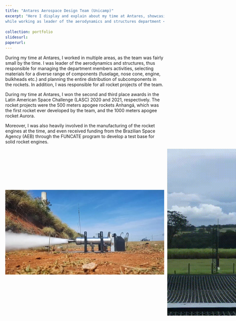```yaml
---
title: "Antares Aerospace Design Team (Unicamp)"
excerpt: "Here I display and explain about my time at Antares, showcasing some of the work done and highlighting the accomplishements
while working as leader of the aerodynamics and structures department <br/><img src='/images/Antares_logo.jpg' width="600">"

collection: portfolio
slidesurl: 
paperurl: 
---
```


During my time at Antares, I worked in multiple areas, as the team was fairly small by the time. I was leader of the aerodynamics and structures, thus responsible for 
managing the department members activities, selecting materials for a diverse range of components (fuselage, nose cone, engine, bulkheads etc.) and planning the entire
distribution of subcomponents in the rockets. In addition, I was responsible for all rocket projects of the team.

During my time at Antares, I won the second and third place awards in the Latin American Space Challenge (LASC) 2020 and 2021, respectively. The rocket projects were the
500 meters apogee rockets Anhangá, which was the first rocket ever developed by the team, and the 1000 meters apogee rocket Aurora.

Moreover, I was also heavily involved in the manufacturing of the rocket engines at the time, and even received funding from the Brazilian Space Agency (AEB) through the
FUNCATE program to develop a test base for solid rocket engines.

<div style="display: flex; gap: 10px; align-items: center;">
    <img src="/images/engine_test.jpg" alt="Engine Test" width="600">
    <img src="/images/GIF_ANHANGA.gif" alt="Animated GIF" width="300">
</div>




